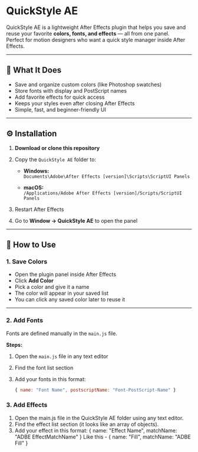 # QuickStyle AE

QuickStyle AE is a lightweight After Effects plugin that helps you save and reuse your favorite **colors, fonts, and effects** — all from one panel.  
Perfect for motion designers who want a quick style manager inside After Effects.

---

## 🧩 What It Does

- Save and organize custom colors (like Photoshop swatches)  
- Store fonts with display and PostScript names  
- Add favorite effects for quick access  
- Keeps your styles even after closing After Effects  
- Simple, fast, and beginner-friendly UI

---

## ⚙️ Installation

1. **Download or clone this repository**
2. Copy the `QuickStyle AE` folder to:

   - **Windows:**  
     `Documents\Adobe\After Effects [version]\Scripts\ScriptUI Panels`

   - **macOS:**  
     `/Applications/Adobe After Effects [version]/Scripts/ScriptUI Panels`

3. Restart After Effects  
4. Go to **Window → QuickStyle AE** to open the panel

---

## 🎨 How to Use

### 1. Save Colors
- Open the plugin panel inside After Effects  
- Click **Add Color**  
- Pick a color and give it a name  
- The color will appear in your saved list  
- You can click any saved color later to reuse it

---

### 2. Add Fonts
Fonts are defined manually in the `main.js` file.

**Steps:**
1. Open the `main.js` file in any text editor  
2. Find the font list section  
3. Add your fonts in this format:

   ```js
   { name: "Font Name", postscriptName: "Font-PostScript-Name" }


### 3. Add Effects

1. Open the main.js file in the QuickStyle AE folder using any text editor.
2. Find the effect list section (it looks like an array of objects).
3. Add your effect in this format:
   { name: "Effect Name", matchName: "ADBE EffectMatchName" }
Like this - { name: "Fill", matchName: "ADBE Fill" }

